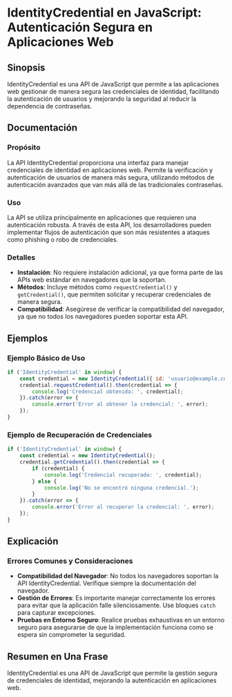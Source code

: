 <!--
Meta Description: # IdentityCredential en JavaScript: Autenticación Segura en Aplicaciones Web ## Sinopsis IdentityCredential es una API de JavaScript que permite a las...
Meta Keywords: que, identitycredential, credential, error, autenticación
-->

# IdentityCredential en JavaScript: Autenticación Segura en Aplicaciones Web

## Sinopsis
IdentityCredential es una API de JavaScript que permite a las aplicaciones web gestionar de manera segura las credenciales de identidad, facilitando la autenticación de usuarios y mejorando la seguridad al reducir la dependencia de contraseñas.

## Documentación
### Propósito
La API IdentityCredential proporciona una interfaz para manejar credenciales de identidad en aplicaciones web. Permite la verificación y autenticación de usuarios de manera más segura, utilizando métodos de autenticación avanzados que van más allá de las tradicionales contraseñas.

### Uso
La API se utiliza principalmente en aplicaciones que requieren una autenticación robusta. A través de esta API, los desarrolladores pueden implementar flujos de autenticación que son más resistentes a ataques como phishing o robo de credenciales.

### Detalles
- **Instalación**: No requiere instalación adicional, ya que forma parte de las APIs web estándar en navegadores que la soportan.
- **Métodos**: Incluye métodos como `requestCredential()` y `getCredential()`, que permiten solicitar y recuperar credenciales de manera segura.
- **Compatibilidad**: Asegúrese de verificar la compatibilidad del navegador, ya que no todos los navegadores pueden soportar esta API.

## Ejemplos
### Ejemplo Básico de Uso
```javascript
if ('IdentityCredential' in window) {
    const credential = new IdentityCredential({ id: 'usuario@example.com' });
    credential.requestCredential().then(credential => {
        console.log('Credencial obtenida: ', credential);
    }).catch(error => {
        console.error('Error al obtener la credencial: ', error);
    });
}
```

### Ejemplo de Recuperación de Credenciales
```javascript
if ('IdentityCredential' in window) {
    const credential = new IdentityCredential();
    credential.getCredential().then(credential => {
        if (credential) {
            console.log('Credencial recuperada: ', credential);
        } else {
            console.log('No se encontró ninguna credencial.');
        }
    }).catch(error => {
        console.error('Error al recuperar la credencial: ', error);
    });
}
```

## Explicación
### Errores Comunes y Consideraciones
- **Compatibilidad del Navegador**: No todos los navegadores soportan la API IdentityCredential. Verifique siempre la documentación del navegador.
- **Gestión de Errores**: Es importante manejar correctamente los errores para evitar que la aplicación falle silenciosamente. Use bloques `catch` para capturar excepciones.
- **Pruebas en Entorno Seguro**: Realice pruebas exhaustivas en un entorno seguro para asegurarse de que la implementación funciona como se espera sin comprometer la seguridad.

## Resumen en Una Frase
IdentityCredential es una API de JavaScript que permite la gestión segura de credenciales de identidad, mejorando la autenticación en aplicaciones web.